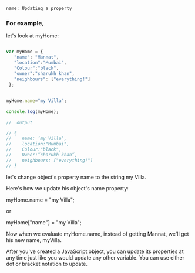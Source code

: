 ```ngMeta
name: Updating a property
```

### For example, 

let's look at myHome:

```javascript

var myHome = {
   "name": "Mannat",
   "location":"Mumbai",
   "Colour":"black",
   "owner":"sharukh khan",
   "neighbours": ["everything!"]
 };
 
 
myHome.name="my Villa";
 
console.log(myHome);
 
//  output

// {
//    name: ‘my Villa’,
//    location:"Mumbai",
//    Colour:"black",
//    Owner:”sharukh khan”,
//    neighbours: ["everything!"]
// }

```

let's change object's property name to the string my Villa. 

Here's how we update his object's name property: 

myHome.name = "my Villa"; 

or 

myHome["name"] = "my Villa"; 

Now when we evaluate myHome.name, instead of getting Mannat, we'll get his new name, myVilla.


After you've created a JavaScript object, you can update its properties at any time just like you would update any other variable. You can use either dot or bracket notation to update.




